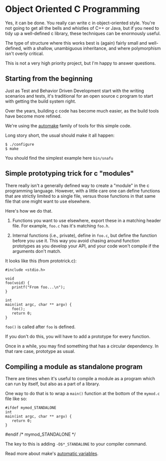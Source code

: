 # Object Oriented C Programming

Yes, it can be done.  You really can write c in object-oriented style.
You're not going to get all the bells and whistles of C++ or Java,
but if you need to tidy up a well-defined c library, these techniques
can be enormously useful.

The type of structure where this works best is (again) fairly small
and well-defined, with a shallow, unambiguous inheritance, and 
where polymorphism isn't overly critical. 

This is not a very high priority project, but I'm happy to answer 
questions.

## Starting from the beginning 

Just as Test and Behavior Driven Development start with the writing 
scenarios and tests, it's traditional for an open source c program 
to start with getting the build system right.

Over the years, building c code has become much easier, as the build
tools have become more refined.  

We're using the [automake](http://www.gnu.org/software/automake/ "GNU Automake") 
family of tools for this simple code.

Long story short, the usual should make it all happen:

    $ ./configure
    $ make 

You should find the simplest example here `bin/snafu`



## Simple prototyping trick for c "modules"

There really isn't a generally defined way to create a 
"module" in the c programming language.  However, with 
a little care one can define functions that are strictly
limited to a single file, versus those functions in that 
same file that one might want to use elsewhere.

Here's how we do that.

1. Functions you want to use elsewhere, export these in a 
matching header file.  For example, `foo.c` has it's 
matching `foo.h`.  

1. Internal functions (i.e., private), define in `foo.c`, 
but define the function before you use it.  This way you 
avoid chasing around function prototypes as you develop 
your API, and your code won't compile if the arguments 
don't match.   

It looks like this (from prototrick.c): 


    #include <stdio.h>
    
    void 
    foo(void) {
       printf("From foo...\n");
    }
    
    int 
    main(int argc, char ** argv) {
       foo();
       return 0;
    }

`foo()` is called after `foo` is defined.

If you don't do this, you will have to add a
prototype for every function.


Once in a while, you may find something that has a
circular dependency.  In that rare case, prototype
as usual.

## Compiling a module as standalone program

There are times when it's useful to compile a module as 
a program which can run by itself, but also as a part
of a library.

One way to do that is to wrap a `main()`  function
at the bottom of the `mymod.c` file like so:

    #ifdef mymod_STANDALONE
    int
    main(int argc, char ** argv) {
       return 0;
    }
#endif /* mymod_STANDALONE */


The key to this is adding `-D$*_STANDALONE` to your compiler
command. 

Read more about make's 
[automatic variables](http://www.gnu.org/software/make/manual/make.html#Automatic-Variables).

